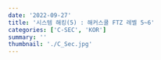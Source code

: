 ```yaml
---
date: '2022-09-27'
title: '시스템 해킹(5) : 해커스쿨 FTZ 레벨 5~6'
categories: ['C-SEC', 'KOR']
summary: ''
thumbnail: './C_Sec.jpg'
---
```

